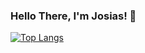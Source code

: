 ### Hello There, I'm Josias! 👋
[![Top Langs](https://github-readme-stats.vercel.app/api/top-langs/?username=JosiasIsZero&layout=pie)](https://github.com/JosiasIsZero/github-readme-stats)
